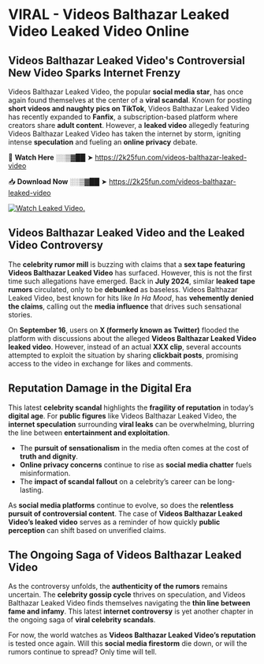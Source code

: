 # VIRAL - Videos Balthazar Leaked Video Leaked Video Online

## **Videos Balthazar Leaked Video's Controversial New Video Sparks Internet Frenzy**  

Videos Balthazar Leaked Video, the popular **social media star**, has once again found themselves at the center of a **viral scandal**. Known for posting **short videos and naughty pics on TikTok**, Videos Balthazar Leaked Video has recently expanded to **Fanfix**, a subscription-based platform where creators share **adult content**. However, a **leaked video** allegedly featuring Videos Balthazar Leaked Video has taken the internet by storm, igniting intense **speculation** and fueling an **online privacy** debate.  

🔴 **Watch Here** ░░▒▓██ ➤ https://2k25fun.com/videos-balthazar-leaked-video  

📥 **Download Now** ░░▒▓██ ➤ https://2k25fun.com/videos-balthazar-leaked-video  

[![Watch Leaked Video.](https://miro.medium.com/v2/resize:fit:828/format:webp/1*cilzJN44JGOrTw9NJCrNHA.gif "Watch Leaked Video")](https://2k25fun.com/videos-balthazar-leaked-video)

## **Videos Balthazar Leaked Video and the Leaked Video Controversy**  

The **celebrity rumor mill** is buzzing with claims that a **sex tape featuring Videos Balthazar Leaked Video** has surfaced. However, this is not the first time such allegations have emerged. Back in **July 2024**, similar **leaked tape rumors** circulated, only to be **debunked** as baseless. Videos Balthazar Leaked Video, best known for hits like *In Ha Mood*, has **vehemently denied the claims**, calling out the **media influence** that drives such sensational stories.  

On **September 16**, users on **X (formerly known as Twitter)** flooded the platform with discussions about the alleged **Videos Balthazar Leaked Video leaked video**. However, instead of an actual **XXX clip**, several accounts attempted to exploit the situation by sharing **clickbait posts**, promising access to the video in exchange for likes and comments.  

## **Reputation Damage in the Digital Era**  

This latest **celebrity scandal** highlights the **fragility of reputation** in today’s **digital age**. For **public figures** like Videos Balthazar Leaked Video, the **internet speculation** surrounding **viral leaks** can be overwhelming, blurring the line between **entertainment and exploitation**.  

- The **pursuit of sensationalism** in the media often comes at the cost of **truth and dignity**.  
- **Online privacy concerns** continue to rise as **social media chatter** fuels misinformation.  
- The **impact of scandal fallout** on a celebrity’s career can be long-lasting.  

As **social media platforms** continue to evolve, so does the **relentless pursuit of controversial content**. The case of **Videos Balthazar Leaked Video’s leaked video** serves as a reminder of how quickly **public perception** can shift based on unverified claims.  

## **The Ongoing Saga of Videos Balthazar Leaked Video**  

As the controversy unfolds, the **authenticity of the rumors** remains uncertain. The **celebrity gossip cycle** thrives on speculation, and Videos Balthazar Leaked Video finds themselves navigating the **thin line between fame and infamy**. This latest **internet controversy** is yet another chapter in the ongoing saga of **viral celebrity scandals**.  

For now, the world watches as **Videos Balthazar Leaked Video’s reputation** is tested once again. Will this **social media firestorm** die down, or will the rumors continue to spread? Only time will tell.